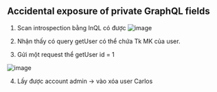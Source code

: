 ## Accidental exposure of private GraphQL fields

1. Scan introspection bằng InQL có được
![image](https://github.com/user-attachments/assets/46deaf18-dd29-44a4-a89d-e8204627f6ab)

2. Nhận thấy có query getUser có thể chứa Tk MK của user.
3. Gửi một request thể getUser id = 1

![image](https://github.com/user-attachments/assets/758a027e-f01e-4f18-830a-2635d0b2dc5b)

4. Lấy được account admin -> vào xóa user Carlos
